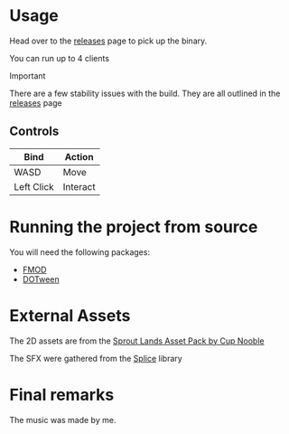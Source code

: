 # Usage

Head over to the [releases](https://github.com/edamamet/INFR3830-Final-Project/releases/tag/1.0) page to pick up the binary. 

You can run up to 4 clients

> [!IMPORTANT]  
> There are a few stability issues with the build. They are all outlined in the [releases](https://github.com/edamamet/INFR3830-Final-Project/releases/tag/1.0) page

## Controls
| Bind | Action |
| --- | --- |
| WASD | Move |
| Left Click | Interact |

# Running the project from source

You will need the following packages:
- [FMOD](https://assetstore.unity.com/packages/tools/audio/fmod-for-unity-2-02-161631)
- [DOTween](https://assetstore.unity.com/packages/tools/animation/dotween-hotween-v2-27676)

# External Assets

The 2D assets are from the [Sprout Lands Asset Pack by Cup Nooble](https://cupnooble.itch.io/sprout-lands-asset-pack)

The SFX were gathered from the [Splice](https://splice.com/) library

# Final remarks

The music was made by me.

